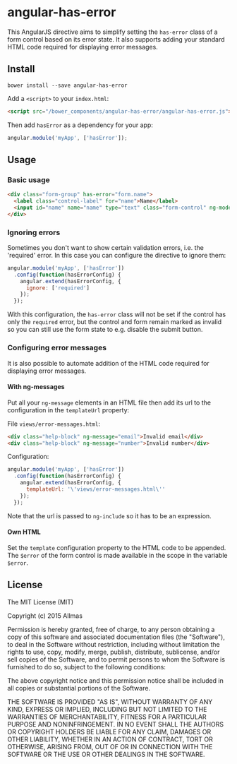 # angular-has-error

This AngularJS directive aims to simplify setting the `has-error` class of a form control based on its error state. It
also supports adding your standard HTML code required for displaying error messages.

## Install

```shell
bower install --save angular-has-error
```

Add a `<script>` to your `index.html`:

```html
<script src="/bower_components/angular-has-error/angular-has-error.js"></script>
```

Then add `hasError` as a dependency for your app:

```javascript
angular.module('myApp', ['hasError']);
```

## Usage

### Basic usage

```html
<div class="form-group" has-error="form.name">
  <label class="control-label" for="name">Name</label>
  <input id="name" name="name" type="text" class="form-control" ng-model="name" required>
</div>
```

### Ignoring errors

Sometimes you don't want to show certain validation errors, i.e. the 'required' error. In this case you can configure
the directive to ignore them:

```javascript
angular.module('myApp', ['hasError'])
  .config(function(hasErrorConfig) {
    angular.extend(hasErrorConfig, {
      ignore: ['required']
    });
  });
```

With this configuration, the `has-error` class will not be set if the control has only the `required` error, but the
control and form remain marked as invalid so you can still use the form state to e.g. disable the submit button.

### Configuring error messages

It is also possible to automate addition of the HTML code required for displaying error messages.

#### With ng-messages

Put all your `ng-message` elements in an HTML file then add its url to the configuration in the `templateUrl` property:

File `views/error-messages.html`:

```html
<div class="help-block" ng-message="email">Invalid email</div>
<div class="help-block" ng-message="number">Invalid number</div>
```

Configuration:

```javascript
angular.module('myApp', ['hasError'])
  .config(function(hasErrorConfig) {
    angular.extend(hasErrorConfig, {
      templateUrl: '\'views/error-messages.html\''
    });
  });
```

Note that the url is passed to `ng-include` so it has to be an expression.

#### Own HTML

Set the `template` configuration property to the HTML code to be appended. The `$error` of the form control is made
available in the scope in the variable `$error`.

## License

The MIT License (MIT)

Copyright (c) 2015 Allmas

Permission is hereby granted, free of charge, to any person obtaining a copy
of this software and associated documentation files (the "Software"), to deal
in the Software without restriction, including without limitation the rights
to use, copy, modify, merge, publish, distribute, sublicense, and/or sell
copies of the Software, and to permit persons to whom the Software is
furnished to do so, subject to the following conditions:

The above copyright notice and this permission notice shall be included in
all copies or substantial portions of the Software.

THE SOFTWARE IS PROVIDED "AS IS", WITHOUT WARRANTY OF ANY KIND, EXPRESS OR
IMPLIED, INCLUDING BUT NOT LIMITED TO THE WARRANTIES OF MERCHANTABILITY,
FITNESS FOR A PARTICULAR PURPOSE AND NONINFRINGEMENT. IN NO EVENT SHALL THE
AUTHORS OR COPYRIGHT HOLDERS BE LIABLE FOR ANY CLAIM, DAMAGES OR OTHER
LIABILITY, WHETHER IN AN ACTION OF CONTRACT, TORT OR OTHERWISE, ARISING FROM,
OUT OF OR IN CONNECTION WITH THE SOFTWARE OR THE USE OR OTHER DEALINGS IN
THE SOFTWARE.
